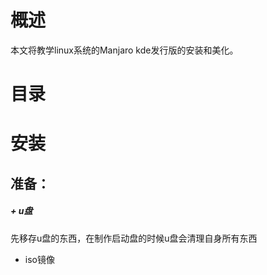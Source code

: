 # 概述
本文将教学linux系统的Manjaro kde发行版的安装和美化。
# 目录
# 安装
## 准备：
##### + u盘
先移存u盘的东西，在制作启动盘的时候u盘会清理自身所有东西
+ iso镜像


